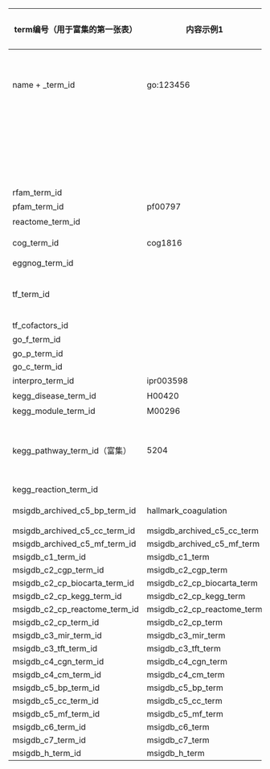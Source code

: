 | term编号（用于富集的第一张表） | 内容示例1                  | term的编号及描述1（用于分类和富集的基因表） | term的编号及描述2（用于扩展列） | term的编号及描述内容示例（描述1、描述2的格式相同）           | url                                                          | 备注                                                         |                                         |
| ------------------------------ | -------------------------- | ------------------------------------------- | ------------------------------- | ------------------------------------------------------------ | ------------------------------------------------------------ | ------------------------------------------------------------ | --------------------------------------- |
| name +    _term_id             | go:123456                  | name +    _term                             | name +   _desc                  | go:123///go123的描述+++go:234///go234的描述+++go:345///go345的描述 |                                                              |                                                              |                                         |
|                                |                            |                                             | cellmarker_desc                 |                                                              |                                                              |                                                              |                                         |
|                                |                            |                                             | cr2cancer_desc                  |                                                              |                                                              |                                                              |                                         |
|                                |                            |                                             | phi_desc                        |                                                              |                                                              |                                                              |                                         |
|                                |                            |                                             | prg_desc                        |                                                              |                                                              |                                                              |                                         |
|                                |                            |                                             | genebank_desc                   |                                                              |                                                              |                                                              |                                         |
| rfam_term_id                   |                            | rfam_term                                   | rfam_desc                       |                                                              |                                                              |                                                              |                                         |
| pfam_term_id                   | pf00797                    | pfam_term                                   | pfam_desc                       |                                                              | <http://pfam.xfam.org/family/[替换内容]>                     |                                                              |                                         |
| reactome_term_id               |                            | reactome_term                               | reactome_desc                   |                                                              | <https://reactome.org/>                                      | 待定                                                         | 待确定                                  |
| cog_term_id                    | cog1816                    | cog_term                                    | cog_desc                        |                                                              | <ftp://ftp.ncbi.nih.gov/pub/COG/COG2014/static/byCOG/[替换内容]> |                                                              |                                         |
| eggnog_term_id                 |                            | eggnog_term                                 | eggnog_desc                     |                                                              | <http://eggnogdb.embl.de/#/app/home>                         |                                                              |                                         |
| tf_term_id                     |                            | tf_term                                     | tf_desc                         |                                                              | 动物：http://bioinfo.life.hust.edu.cn/AnimalTFDB/#!/tf_summary?family=[替换内容] 植物： http://planttfdb.cbi.pku.edu.cn/family.php?fam=[替换内容] | 根据info中的species_kingdom 的值判断  animal/plant/fungi/other | 待数据                                  |
| tf_cofactors_id                |                            | tf_cofactors_term                           | tf_cofactors_desc               |                                                              | <http://bioinfo.life.hust.edu.cn/AnimalTFDB/#!/>             |                                                              |                                         |
| go_f_term_id                   |                            | go_f_term                                   | go_f_desc                       |                                                              | <http://amigo.geneontology.org/amigo/term/[替换内容]>        |                                                              |                                         |
| go_p_term_id                   |                            | go_p_term                                   | go_p_desc                       |                                                              |                                                              |                                                              |                                         |
| go_c_term_id                   |                            | go_c_term                                   | go_c_desc                       |                                                              |                                                              |                                                              |                                         |
| interpro_term_id               | ipr003598                  | interpro_term                               | interpro_desc                   |                                                              | <https://www.ebi.ac.uk/interpro/entry/[替换内容]>            |                                                              |                                         |
| kegg_disease_term_id           | H00420                     | kegg_disease_term                           | kegg_disease_desc               |                                                              | <https://www.kegg.jp/dbget-bin/www_bget?ds:[替换内容]>       |                                                              |                                         |
| kegg_module_term_id            | M00296                     | kegg_module_term                            | kegg_module_desc                |                                                              | [https://www.kegg.jp/kegg-bin/show_module?[替换内容\] ](https://www.kegg.jp/kegg-bin/show_module?[替换内容]) |                                                              |                                         |
| kegg_pathway_term_id（富集）   | 5204                       | kegg_pathway_term                           | kegg_pathway_desc               |                                                              | <https://www.kegg.jp/dbget-bin/www_bget?map[替换内容]>       | 富集模块里面kegg_pathway_term_id、kegg_pathway_term需要跳到另外的页面，根据任务ID或比较组 | 需要区分富集，另需传参 id，compareGroup |
| kegg_reaction_term_id          |                            | kegg_reaction_term                          | kegg_reaction_desc              |                                                              | <https://www.kegg.jp/dbget-bin/www_bget?rn:[替换内容]>       |                                                              |                                         |
| msigdb_archived_c5_bp_term_id  | hallmark_coagulation       | msigdb_archived_c5_bp_term                  | msigdb_archived_c5_bp_desc      |                                                              | <http://software.broadinstitute.org/gsea/msigdb/cards/[替换内容]> |                                                              |                                         |
| msigdb_archived_c5_cc_term_id  | msigdb_archived_c5_cc_term | msigdb_archived_c5_cc_desc                  |                                 |                                                              |                                                              |                                                              |                                         |
| msigdb_archived_c5_mf_term_id  | msigdb_archived_c5_mf_term | msigdb_archived_c5_mf_desc                  |                                 |                                                              |                                                              |                                                              |                                         |
| msigdb_c1_term_id              | msigdb_c1_term             | msigdb_c1_desc                              |                                 |                                                              |                                                              |                                                              |                                         |
| msigdb_c2_cgp_term_id          | msigdb_c2_cgp_term         | msigdb_c2_cgp_desc                          |                                 |                                                              |                                                              |                                                              |                                         |
| msigdb_c2_cp_biocarta_term_id  | msigdb_c2_cp_biocarta_term | msigdb_c2_cp_biocarta_desc                  |                                 |                                                              |                                                              |                                                              |                                         |
| msigdb_c2_cp_kegg_term_id      | msigdb_c2_cp_kegg_term     | msigdb_c2_cp_kegg_desc                      |                                 |                                                              |                                                              |                                                              |                                         |
| msigdb_c2_cp_reactome_term_id  | msigdb_c2_cp_reactome_term | msigdb_c2_cp_reactome_desc                  |                                 |                                                              |                                                              |                                                              |                                         |
| msigdb_c2_cp_term_id           | msigdb_c2_cp_term          | msigdb_c2_cp_desc                           |                                 |                                                              |                                                              |                                                              |                                         |
| msigdb_c3_mir_term_id          | msigdb_c3_mir_term         | msigdb_c3_mir_desc                          |                                 |                                                              |                                                              |                                                              |                                         |
| msigdb_c3_tft_term_id          | msigdb_c3_tft_term         | msigdb_c3_tft_desc                          |                                 |                                                              |                                                              |                                                              |                                         |
| msigdb_c4_cgn_term_id          | msigdb_c4_cgn_term         | msigdb_c4_cgn_desc                          |                                 |                                                              |                                                              |                                                              |                                         |
| msigdb_c4_cm_term_id           | msigdb_c4_cm_term          | msigdb_c4_cm_desc                           |                                 |                                                              |                                                              |                                                              |                                         |
| msigdb_c5_bp_term_id           | msigdb_c5_bp_term          | msigdb_c5_bp_desc                           |                                 |                                                              |                                                              |                                                              |                                         |
| msigdb_c5_cc_term_id           | msigdb_c5_cc_term          | msigdb_c5_cc_desc                           |                                 |                                                              |                                                              |                                                              |                                         |
| msigdb_c5_mf_term_id           | msigdb_c5_mf_term          | msigdb_c5_mf_desc                           |                                 |                                                              |                                                              |                                                              |                                         |
| msigdb_c6_term_id              | msigdb_c6_term             | msigdb_c6_desc                              |                                 |                                                              |                                                              |                                                              |                                         |
| msigdb_c7_term_id              | msigdb_c7_term             | msigdb_c7_desc                              |                                 |                                                              |                                                              |                                                              |                                         |
| msigdb_h_term_id               | msigdb_h_term              | msigdb_h_desc                               |                                 |                                                              |                                                              |                                                              |                                         |
